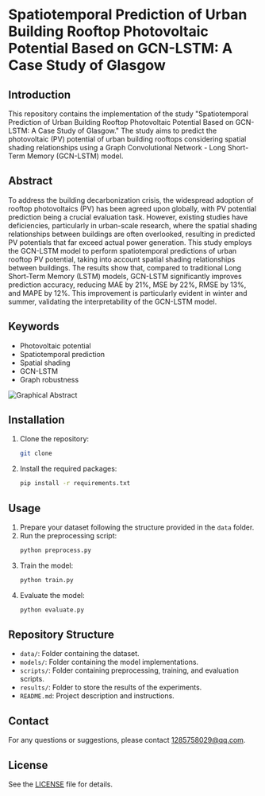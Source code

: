 # Spatiotemporal Prediction of Urban Building Rooftop Photovoltaic Potential Based on GCN-LSTM: A Case Study of Glasgow

## Introduction

This repository contains the implementation of the study "Spatiotemporal Prediction of Urban Building Rooftop Photovoltaic Potential Based on GCN-LSTM: A Case Study of Glasgow." The study aims to predict the photovoltaic (PV) potential of urban building rooftops considering spatial shading relationships using a Graph Convolutional Network - Long Short-Term Memory (GCN-LSTM) model.

## Abstract

To address the building decarbonization crisis, the widespread adoption of rooftop photovoltaics (PV) has been agreed upon globally, with PV potential prediction being a crucial evaluation task. However, existing studies have deficiencies, particularly in urban-scale research, where the spatial shading relationships between buildings are often overlooked, resulting in predicted PV potentials that far exceed actual power generation. This study employs the GCN-LSTM model to perform spatiotemporal predictions of urban rooftop PV potential, taking into account spatial shading relationships between buildings. The results show that, compared to traditional Long Short-Term Memory (LSTM) models, GCN-LSTM significantly improves prediction accuracy, reducing MAE by 21%, MSE by 22%, RMSE by 13%, and MAPE by 12%. This improvement is particularly evident in winter and summer, validating the interpretability of the GCN-LSTM model.

## Keywords

- Photovoltaic potential
- Spatiotemporal prediction
- Spatial shading
- GCN-LSTM
- Graph robustness

![Graphical Abstract](./images/Graphical_Abstract.png)

## Installation

1. Clone the repository:
   ```sh
   git clone
   ```
2. Install the required packages:
   ```sh
   pip install -r requirements.txt
   ```

## Usage

1. Prepare your dataset following the structure provided in the `data` folder.
2. Run the preprocessing script:
   ```sh
   python preprocess.py
   ```
3. Train the model:
   ```sh
   python train.py
   ```
4. Evaluate the model:
   ```sh
   python evaluate.py
   ```

## Repository Structure

- `data/`: Folder containing the dataset.
- `models/`: Folder containing the model implementations.
- `scripts/`: Folder containing preprocessing, training, and evaluation scripts.
- `results/`: Folder to store the results of the experiments.
- `README.md`: Project description and instructions.

## Contact

For any questions or suggestions, please contact 1285758029@qq.com.

## License

See the [LICENSE](LICENSE) file for details.
